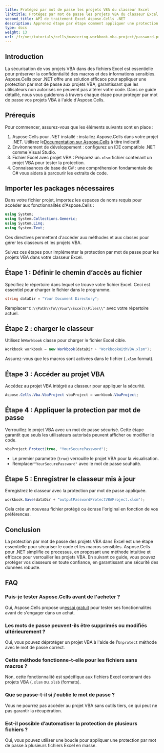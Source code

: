 ```yaml
---
title: Protégez par mot de passe les projets VBA du classeur Excel
linktitle: Protégez par mot de passe les projets VBA du classeur Excel
second_title: API de traitement Excel Aspose.Cells .NET
description: Apprenez étape par étape comment appliquer une protection par mot de passe pour protéger vos macros et votre code sensible contre tout accès non autorisé.
type: docs
weight: 13
url: /fr/net/tutorials/cells/mastering-workbook-vba-project/password-protect-vba-projects/
---
```

## Introduction

La sécurisation de vos projets VBA dans des fichiers Excel est essentielle pour préserver la confidentialité des macros et des informations sensibles. Aspose.Cells pour .NET offre une solution efficace pour appliquer une protection par mot de passe aux projets VBA, garantissant que les utilisateurs non autorisés ne peuvent pas altérer votre code. Dans ce guide détaillé, nous vous guiderons à travers chaque étape pour protéger par mot de passe vos projets VBA à l'aide d'Aspose.Cells.

## Prérequis

Pour commencer, assurez-vous que les éléments suivants sont en place :

1. Aspose.Cells pour .NET installé : installez Aspose.Cells dans votre projet .NET. Utilisez le[Documentation sur Aspose.Cells](https://reference.aspose.com/cells/net/) à titre indicatif.
2. Environnement de développement : configurez un IDE compatible .NET comme Visual Studio.
3.  Fichier Excel avec projet VBA : Préparez un`.xlsm` fichier contenant un projet VBA pour tester la protection.
4. Connaissances de base de C# : une compréhension fondamentale de C# vous aidera à parcourir les extraits de code.

## Importer les packages nécessaires

Dans votre fichier projet, importez les espaces de noms requis pour accéder aux fonctionnalités d'Aspose.Cells :

```csharp
using System;
using System.Collections.Generic;
using System.Linq;
using System.Text;
```

Ces directives permettent d'accéder aux méthodes et aux classes pour gérer les classeurs et les projets VBA.

Suivez ces étapes pour implémenter la protection par mot de passe pour les projets VBA dans votre classeur Excel.

## Étape 1 : Définir le chemin d’accès au fichier

Spécifiez le répertoire dans lequel se trouve votre fichier Excel. Ceci est essentiel pour charger le fichier dans le programme.

```csharp
string dataDir = "Your Document Directory";
```

 Remplacer`"C:\\Path\\To\\Your\\Excel\\Files\\"` avec votre répertoire actuel.

## Étape 2 : charger le classeur

 Utilisez le`Workbook` classe pour charger le fichier Excel cible.

```csharp
Workbook workbook = new Workbook(dataDir + "WorkbookWithVBA.xlsm");
```

Assurez-vous que les macros sont activées dans le fichier (`.xlsm` format).

## Étape 3 : Accéder au projet VBA

Accédez au projet VBA intégré au classeur pour appliquer la sécurité.

```csharp
Aspose.Cells.Vba.VbaProject vbaProject = workbook.VbaProject;
```

## Étape 4 : Appliquer la protection par mot de passe

Verrouillez le projet VBA avec un mot de passe sécurisé. Cette étape garantit que seuls les utilisateurs autorisés peuvent afficher ou modifier le code.

```csharp
vbaProject.Protect(true, "YourSecurePassword");
```

- Le premier paramètre (`true`) verrouille le projet VBA pour la visualisation.
-  Remplacer`"YourSecurePassword"` avec le mot de passe souhaité.

## Étape 5 : Enregistrer le classeur mis à jour

Enregistrez le classeur avec la protection par mot de passe appliquée.

```csharp
workbook.Save(dataDir + "outputPasswordProtectVBAProject.xlsm");
```

Cela crée un nouveau fichier protégé ou écrase l'original en fonction de vos préférences.

## Conclusion

La protection par mot de passe des projets VBA dans Excel est une étape essentielle pour sécuriser le code et les macros sensibles. Aspose.Cells pour .NET simplifie ce processus, en proposant une méthode intuitive et efficace pour verrouiller les projets VBA. En suivant ce guide, vous pouvez protéger vos classeurs en toute confiance, en garantissant une sécurité des données robuste.

## FAQ

### Puis-je tester Aspose.Cells avant de l'acheter ?
 Oui, Aspose.Cells propose un[essai gratuit](https://releases.aspose.com/) pour tester ses fonctionnalités avant de s'engager dans un achat.

### Les mots de passe peuvent-ils être supprimés ou modifiés ultérieurement ?
 Oui, vous pouvez déprotéger un projet VBA à l'aide de l'`Unprotect` méthode avec le mot de passe correct.

### Cette méthode fonctionne-t-elle pour les fichiers sans macros ?
Non, cette fonctionnalité est spécifique aux fichiers Excel contenant des projets VBA (`.xlsm` ou`.xlsb` (formats).

### Que se passe-t-il si j'oublie le mot de passe ?
Vous ne pourrez pas accéder au projet VBA sans outils tiers, ce qui peut ne pas garantir la récupération.

### Est-il possible d’automatiser la protection de plusieurs fichiers ?
Oui, vous pouvez utiliser une boucle pour appliquer une protection par mot de passe à plusieurs fichiers Excel en masse.
